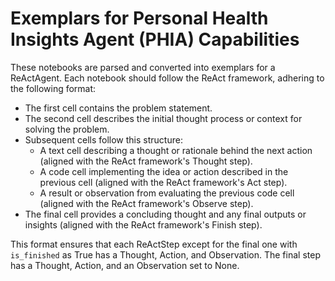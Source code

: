 # Exemplars for Personal Health Insights Agent (PHIA) Capabilities

These notebooks are parsed and converted into exemplars for a ReActAgent. Each
notebook should follow the ReAct framework, adhering to the following format:

*   The first cell contains the problem statement.
*   The second cell describes the initial thought process or context for solving
    the problem.
*   Subsequent cells follow this structure:
    -   A text cell describing a thought or rationale behind the next action
        (aligned with the ReAct framework's Thought step).
    -   A code cell implementing the idea or action described in the previous
        cell (aligned with the ReAct framework's Act step).
    -   A result or observation from evaluating the previous code cell (aligned
        with the ReAct framework's Observe step).
*   The final cell provides a concluding thought and any final outputs or
    insights (aligned with the ReAct framework's Finish step).

This format ensures that each ReActStep except for the final one with
`is_finished` as True has a Thought, Action, and Observation. The final step has
a Thought, Action, and an Observation set to None.

